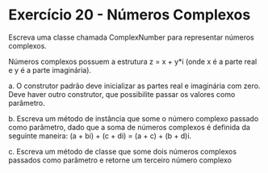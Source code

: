 # Exercício 20 - Números Complexos
Escreva uma classe chamada ComplexNumber para representar números complexos. 

Números complexos possuem a estrutura z = x + y*i (onde x é a parte real e y é a parte imaginária). 

a. O construtor padrão deve inicializar as partes real e imaginária com zero. Deve haver outro construtor, que possibilite passar os valores como parâmetro. 

b. Escreva um método de instância que some o número complexo passado como parâmetro, dado que a soma de números complexos é definida da seguinte maneira: (a + bi) + (c + di) = (a + c) + (b + d)i. 

c. Escreva um método de classe que some dois números complexos passados como parâmetro e retorne um terceiro número complexo